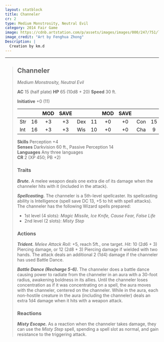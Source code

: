 ```yaml
---
layout: statblock
title: Channeler
cr: 2
type: Medium Monstrosity, Neutral Evil
category: 2014 Fair Game
image: https://cdnb.artstation.com/p/assets/images/images/000/247/751/large/fenghua-zhong-monstrosity.jpg?1443929572
image_credit: "Art by Fenghua Zhong"
Description: |
  Creation by km.d
---
```


___
> ## Channeler
> *Medium Monstrosity, Neutral Evil*
> 
> **AC** 15 (half plate) **HP** 65 (10d8 + 20) **Speed** 30 ft.
> 
> **Initiative** +0 (11)
>
> | | | MOD | SAVE | | | MOD | SAVE | | | MOD | SAVE |
> |:--|:-:|:----:|:----:|:--|:-:|:----:|:----:|:--|:-:|:----:|:----:|
> |Str| 16| +3 | +3 |Dex| 11| +0 | +0 |Con| 15| +2 | +2 |
> |Int| 16| +3 | +3 |Wis| 10| +0 | +0 |Cha| 9| -1 | -1 |
>
> **Skills** Perception +4  
> **Senses** Darkvision 60 ft., Passive Perception 14  
> **Languages** Any three languages  
> **CR** 2 (XP 450; PB +2)
>
> ### Traits
>
> ***Brute.*** A melee weapon deals one extra die of its damage when the channeler hits with it (included in the attack).
>
> ***Spellcasting.*** The channeler is a 5th-level spellcaster. Its spellcasting ability is Intelligence (spell save DC 13, +5 to hit with spell attacks). The channeler has the following Wizard spells prepared:
> * 1st level (4 slots): *Magic Missile, Ice Knife, Cause Fear, False Life*
> * 2nd level (2 slots): *Misty Step*
>
> ### Actions
>
> ***Trident.*** *Melee Attack Roll:* +5, reach 5ft., one target. *Hit:* 10 (2d6 + 3) Piercing damage, or 12 (2d8 + 3) Piercing damage if wielded with two hands. The attack deals an additional 2 (1d4) damage if the channeler has used Battle Dance.
>
> ***Battle Dance (Recharge 5-6).*** The channeler does a battle dance causing power to radiate from the channeler in an aura with a 30-foot radius, awakening boldness in its allies. Until the channeler loses concentration as if it was concentrating on a spell, the aura moves with the channeler, centered on the channeler. While in the aura, each non-hostile creature in the aura (including the channeler) deals an extra 1d4 damage when it hits with a weapon attack.
>
> ### Reactions
>
> ***Misty Escape.*** As a reaction when the channeler takes damage, they can use the *Misty Step* spell, spending a spell slot as normal, and gain resistance to the triggering attack.